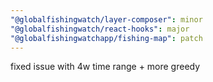 ```yaml
---
"@globalfishingwatch/layer-composer": minor
"@globalfishingwatch/react-hooks": major
"@globalfishingwatchapp/fishing-map": patch
---
```


fixed issue with 4w time range + more greedy
